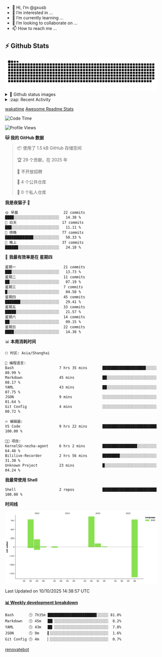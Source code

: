 - 👋 Hi, I’m @gxusb
- 👀 I’m interested in ...
- 🌱 I’m currently learning ...
- 💞️ I’m looking to collaborate on ...
- 📫 How to reach me ...

## ⚡ Github Stats

<picture>
  <source media="(prefers-color-scheme: dark)" srcset="assets/github-snake-dark.svg" />
  <source media="(prefers-color-scheme: light)" srcset="assets/github-snake.svg" />
  <img alt="github-snake" src="assets/github-snake.svg" />
</picture>

<details>
<summary>👀 Github status images</summary>
<p align="left">
  <img width="49.8%" src="https://github-readme-stats.vercel.app/api?username=gxusb&show_icons=true&theme=tokyonight&hide_border=true&locale=cn">
  [![GitHub Streak](https://streak-stats.demolab.com?user=gxusb&theme=vue&locale=zh_Hans&date_format=%5BY.%5Dn.j)](https://git.io/streak-stats)
</p>

[![Ashutosh's github activity graph](https://github-readme-activity-graph.vercel.app/graph?username=gxusb&bg_color=293036&color=ffffff&line=9ecbff&point=f97583&area=true&hide_border=true)](https://github.com/ashutosh00710/github-readme-activity-graph)
</details>

<details>
<summary>:zap: Recent Activity</summary>
<!--START_SECTION:activity-->

1. 🎉 Merged PR [#17](https://github.com/gxusb/gxusb/pull/17) in [gxusb/gxusb](https://github.com/gxusb/gxusb)
2. 🎉 Merged PR [#16](https://github.com/gxusb/gxusb/pull/16) in [gxusb/gxusb](https://github.com/gxusb/gxusb)
3. 🎉 Merged PR [#15](https://github.com/gxusb/gxusb/pull/15) in [gxusb/gxusb](https://github.com/gxusb/gxusb)
4. 🎉 Merged PR [#14](https://github.com/gxusb/gxusb/pull/14) in [gxusb/gxusb](https://github.com/gxusb/gxusb)
5. ❗ Opened issue [#56](https://github.com/hua0512/stream-rec/issues/56) in [hua0512/stream-rec](https://github.com/hua0512/stream-rec)
6. ❗ Opened issue [#50](https://github.com/hua0512/stream-rec/issues/50) in [hua0512/stream-rec](https://github.com/hua0512/stream-rec)
7. 🗣 Commented on [#5](https://github.com/v03413/ServerStatus-Client/issues/5) in [v03413/ServerStatus-Client](https://github.com/v03413/ServerStatus-Client)
8. ❗️ Opened issue [#5](https://github.com/v03413/ServerStatus-Client/issues/5) in [v03413/ServerStatus-Client](https://github.com/v03413/ServerStatus-Client)
9. ❗️ Opened issue [#2233](https://github.com/alist-org/alist/issues/2233) in [alist-org/alist](https://github.com/alist-org/alist)
10. ❗️ Opened issue [#194](https://github.com/cppla/ServerStatus/issues/194) in [cppla/ServerStatus](https://github.com/cppla/ServerStatus)

<!--END_SECTION:activity-->
</details>


[wakatime](https://wakatime.com/dashboard) [Awesome Readme Stats](https://github.com/marketplace/actions/profile-readme-development-stats)

<!--START_SECTION:waka-->
![Code Time](http://img.shields.io/badge/Code%20Time-198%20hrs-blue)

![Profile Views](http://img.shields.io/badge/%E4%B8%AA%E4%BA%BA%E8%B5%84%E6%96%99%E8%A7%82%E7%9C%8B%E6%AC%A1%E6%95%B0-405-blue)

**🐱 我的 GitHub 数据** 

> 📦  使用了 1.5 kB GitHub 存储空间 
 > 
> 🏆 29 个贡献，在 2025 年
 > 
> 🚫 不开放招聘
 > 
> 📜 4 个公共仓库 
 > 
> 🔑 0 个私人仓库 
 > 
**我是夜猫子 🦉** 

```text
🌞 早晨                     22 commits          ████░░░░░░░░░░░░░░░░░░░░░   14.38 % 
🌆 白天                     17 commits          ███░░░░░░░░░░░░░░░░░░░░░░   11.11 % 
🌃 傍晚                     77 commits          █████████████░░░░░░░░░░░░   50.33 % 
🌙 晚上                     37 commits          ██████░░░░░░░░░░░░░░░░░░░   24.18 % 
```
📅 **我最有效率是在 星期四** 

```text
星期一                      21 commits          ███░░░░░░░░░░░░░░░░░░░░░░   13.73 % 
星期二                      11 commits          ██░░░░░░░░░░░░░░░░░░░░░░░   07.19 % 
星期三                      7 commits           █░░░░░░░░░░░░░░░░░░░░░░░░   04.58 % 
星期四                      45 commits          ███████░░░░░░░░░░░░░░░░░░   29.41 % 
星期五                      33 commits          █████░░░░░░░░░░░░░░░░░░░░   21.57 % 
星期六                      14 commits          ██░░░░░░░░░░░░░░░░░░░░░░░   09.15 % 
星期日                      22 commits          ████░░░░░░░░░░░░░░░░░░░░░   14.38 % 
```


📊 **本周消耗时间** 

```text
🕑︎ 时区: Asia/Shanghai

💬 编程语言: 
Bash                     7 hrs 35 mins       ████████████████████░░░░░   80.99 % 
Markdown                 45 mins             ██░░░░░░░░░░░░░░░░░░░░░░░   08.17 % 
YAML                     43 mins             ██░░░░░░░░░░░░░░░░░░░░░░░   07.75 % 
JSON                     9 mins              ░░░░░░░░░░░░░░░░░░░░░░░░░   01.64 % 
Git Config               4 mins              ░░░░░░░░░░░░░░░░░░░░░░░░░   00.72 % 

🔥 编辑器: 
VS Code                  9 hrs 22 mins       █████████████████████████   100.00 % 

🐱‍💻 项目: 
KernelSU-nezha-agent     6 hrs 2 mins        ████████████████░░░░░░░░░   64.46 % 
Bililive-Recorder        2 hrs 56 mins       ████████░░░░░░░░░░░░░░░░░   31.30 % 
Unknown Project          23 mins             █░░░░░░░░░░░░░░░░░░░░░░░░   04.24 % 
```

**我最常使用 Shell** 

```text
Shell                    2 repos             █████████████████████████   100.00 % 
```



**时间线**

![Lines of Code chart](https://raw.githubusercontent.com/gxusb/gxusb/master/assets/bar_graph.png)


 Last Updated on 10/10/2025 14:38:57 UTC
<!--END_SECTION:waka-->

<!-- waka-box start -->
#### <a href="https://gist.github.com/595eec8ae8745b516c9a8ad8a265a100" target="_blank">📊 Weekly development breakdown</a>
```text
Bash       🕓 7h35m ██████████████████████▋░░░░░ 81.0%
Markdown   🕓 45m   ██▎░░░░░░░░░░░░░░░░░░░░░░░░░  8.2%
YAML       🕓 43m   ██▏░░░░░░░░░░░░░░░░░░░░░░░░░  7.8%
JSON       🕓 9m    ▍░░░░░░░░░░░░░░░░░░░░░░░░░░░  1.6%
Git Config 🕓 4m    ▏░░░░░░░░░░░░░░░░░░░░░░░░░░░  0.7%
```
<!-- Powered by https://github.com/YouEclipse/waka-box-go . -->
<!-- waka-box end -->

<!---
gxusb/gxusb is a ✨ special ✨ repository because its `README.md` (this file) appears on your GitHub profile.
You can click the Preview link to take a look at your changes.
--->

[renovatebot](https://app.renovatebot.com/dashboard)
